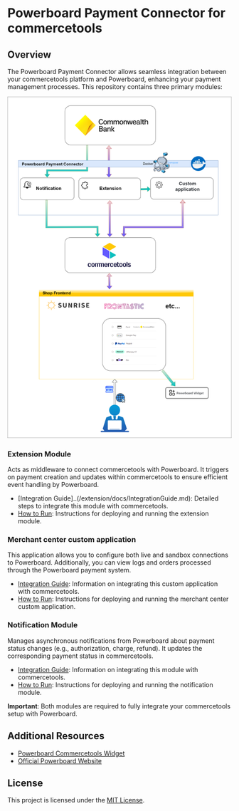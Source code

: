 # Powerboard Payment Connector for commercetools

## Overview

The Powerboard Payment Connector allows seamless integration between your commercetools platform and Powerboard, enhancing your payment management processes. This repository contains three primary modules:


![Live Connection](diagram-powerboard-connector.png)


### Extension Module
Acts as middleware to connect commercetools with Powerboard. It triggers on payment creation and updates within commercetools to ensure efficient event handling by Powerboard.
- [Integration Guide]..(/extension/docs/IntegrationGuide.md): Detailed steps to integrate this module with commercetools.
- [How to Run](../extension/docs/HowToRun.md): Instructions for deploying and running the extension module.

### Merchant center custom application
This application allows you to configure both live and sandbox connections to Powerboard. Additionally, you can view logs and orders processed through the Powerboard payment system.
- [Integration Guide](../merchant-center-custom-application/docs/IntegrationGuide.md): Information on integrating this custom application with commercetools.
- [How to Run](../merchant-center-custom-application/docs/HowToRun.md): Instructions for deploying and running the merchant center custom application.


### Notification Module
Manages asynchronous notifications from Powerboard about payment status changes (e.g., authorization, charge, refund). It updates the corresponding payment status in commercetools.
- [Integration Guide](../notification/docs/IntegrationGuide.md): Information on integrating this module with commercetools.
- [How to Run](../notification/docs/HowToRun.md): Instructions for deploying and running the notification module.

**Important**: Both modules are required to fully integrate your commercetools setup with Powerboard.

## Additional Resources
- [Powerboard Commercetools Widget](https://github.com/CommBank-PowerBoard/powerboard-e-commerce-commercetools-npm)
- [Official Powerboard Website](https://www.commbank.com.au/)

## License
This project is licensed under the [MIT License](LICENSE).